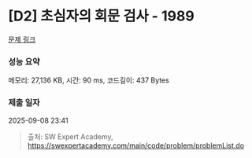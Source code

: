 # [D2] 초심자의 회문 검사 - 1989 

[문제 링크](https://swexpertacademy.com/main/code/problem/problemDetail.do?contestProbId=AV5PyTLqAf4DFAUq) 

### 성능 요약

메모리: 27,136 KB, 시간: 90 ms, 코드길이: 437 Bytes

### 제출 일자

2025-09-08 23:41



> 출처: SW Expert Academy, https://swexpertacademy.com/main/code/problem/problemList.do